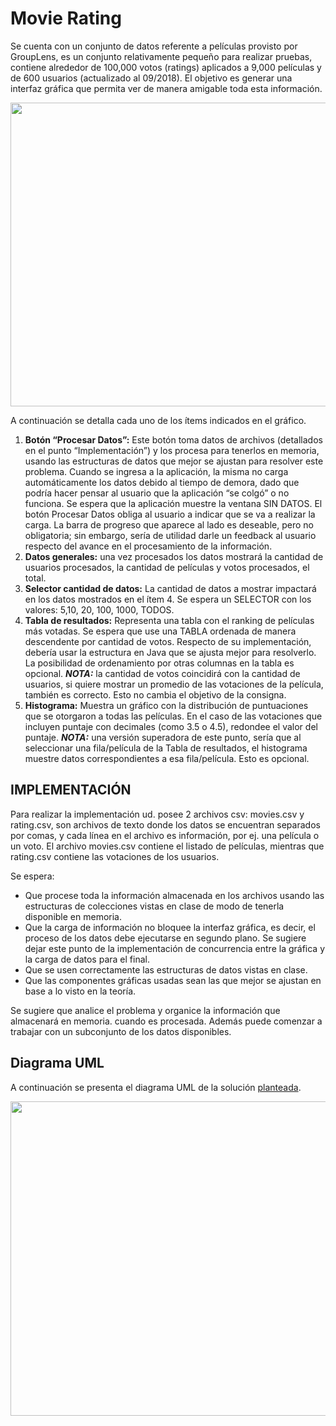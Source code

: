 # Movie Rating
Se cuenta con un conjunto de datos referente a películas provisto por GroupLens, es un conjunto relativamente pequeño para realizar pruebas, contiene alrededor de 100,000 votos (ratings) aplicados a 9,000 películas y de 600 usuarios (actualizado al 09/2018). El objetivo es generar una interfaz gráfica que permita ver de manera amigable toda esta información.

<img style="text-align:center;" src="https://bn02pap001files.storage.live.com/y4mHpmR-dGH7Lw_71EWC8BBL17xPEgb6gEu2idM-aW-PbUVb2Z4jFkrR5tvHD9g4ePtEMut89Pg4o21Hz23Pb2CrNQeVkYh7tQoPlXS_4U7PSai9qHhh2DTLTXJHhX7RAViXH1ttYk65cBn_EogBSbWn9uyU5-qTXuhstC4rwNo3x4FiEH2p8AfzzX7PZcQHHdV?width=610&height=486&cropmode=none" width="610" height="486" />

A continuación se detalla cada uno de los ítems indicados en el gráfico.

1. **Botón “Procesar Datos”:** Este botón toma datos de archivos (detallados en el punto “Implementación”) y los procesa para tenerlos en memoria, usando las estructuras de datos que mejor se ajustan para resolver este problema. 
Cuando se ingresa a la aplicación, la misma no carga automáticamente los datos debido al tiempo de demora, dado que podría hacer pensar al usuario que la aplicación “se colgó” o no funciona. Se espera que la aplicación muestre la ventana SIN DATOS. El botón Procesar Datos obliga al usuario a indicar que se va a realizar la carga. La barra de progreso que aparece al lado es deseable, pero no obligatoria; sin embargo, sería de utilidad darle un feedback al usuario respecto del avance en el procesamiento de la información.
2. **Datos generales:** una vez procesados los datos mostrará la cantidad de usuarios procesados, la cantidad de películas y votos procesados, el total.
3. **Selector cantidad de datos:** La cantidad de datos a mostrar impactará en los datos mostrados en el ítem 4. Se espera un SELECTOR con los valores: 5,10, 20, 100, 1000, TODOS.
4. **Tabla de resultados:** Representa una tabla con el ranking de películas más votadas. Se espera que use una TABLA ordenada de manera descendente por cantidad de votos. Respecto de su implementación, debería usar la estructura en Java que se ajusta mejor para resolverlo. La posibilidad de ordenamiento por otras columnas en la tabla es opcional.
**_NOTA:_** la cantidad de votos coincidirá con la cantidad de usuarios, si quiere mostrar un promedio de las votaciones de la película, también es correcto. Esto no cambia el objetivo de la consigna.
5. **Histograma:** Muestra un gráfico con la distribución de puntuaciones que se otorgaron a todas las películas. En el caso de las votaciones que incluyen puntaje con decimales (como 3.5 o 4.5), redondee el valor del puntaje.
**_NOTA:_** una versión superadora de este punto, sería que al seleccionar una fila/película de la Tabla de resultados, el histograma muestre datos correspondientes a esa fila/película. Esto es opcional.

## IMPLEMENTACIÓN

Para realizar la implementación ud. posee 2 archivos csv: movies.csv y rating.csv, son archivos de texto donde los datos se encuentran separados por comas, y cada línea en el archivo es información, por ej. una película o un voto. El archivo movies.csv contiene el listado de películas, mientras que rating.csv contiene las votaciones de los usuarios.

Se espera:
* Que procese toda la información almacenada en los archivos usando las estructuras de colecciones vistas en clase de modo de tenerla disponible en memoria.
* Que la carga de información no bloquee la interfaz gráfica, es decir, el proceso de los datos debe ejecutarse en segundo plano. Se sugiere dejar este punto de la implementación de concurrencia entre la gráfica y la carga de datos para el final.
* Que se usen correctamente las estructuras de datos vistas en clase.
* Que las componentes gráficas usadas sean las que mejor se ajustan en base a lo visto en la teoría.

Se sugiere que analice el problema y organice la información que almacenará en memoria. cuando es procesada. Además puede comenzar a trabajar con un subconjunto de los datos disponibles.

## Diagrama UML

A continuación se presenta el diagrama UML de la solución [planteada](https://1drv.ms/u/s!ArdZQlTovHwonb0t3VZBhio8xUVxUA).

<img src="https://bn02pap001files.storage.live.com/y4m6grNdYlB94BooDgYrIu74uqea3wOInLvnX_Y7rASXgX9cAzoeYSQL3zOb9nXmw1XliNcwkldMK2EUpf_TLBUgmFfNHVL0RKm1sIn4-JgJd1Yqaeq65BO3eOs1k1kASGXdkft-1s-8uRmL6Z2ZkRwb6q4C4xVDqiNx7VJSx3fnlvy2hgKAqsNReFBF5xM4KS1?width=1024&height=503&cropmode=none" width="1024" height="503" />
